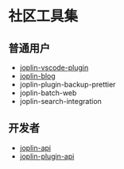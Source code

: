 # 社区工具集

## 普通用户

- [joplin-vscode-plugin](../joplin-vscode-plugin/)
- [joplin-blog](../joplin-blog/)
- joplin-plugin-backup-prettier
- joplin-batch-web
- joplin-search-integration

## 开发者

- [joplin-api](../joplin-api/)
- [joplin-plugin-api](../joplin-plugin-api/)
